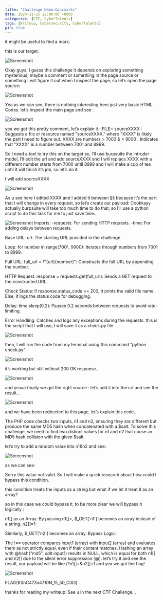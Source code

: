 ```yaml
---
title: "Challenge Name:Concmarks"
date: 2024-11-25 12:00:00 +0000
categories: [CTF, CyberTalents]
tags: [Writeup, Cybersecurity, CyberTalents]
pin: true
---
```

it might be useful to find a mark.

this is our target:

![Screenshot](/assets/img/concmarks/image.png)

Okay guys, I guess this challenge It depends on exploring something mysterious, maybe a comment or something in the page source or something I will figure it out when I inspect the page, so let’s open the page source:

![Screenshot](/assets/img/concmarks/image1.png)

Yea as we can see, there is nothing interesting here just very basic HTML Codes.
let’s inspect the main page and see :

![Screenshot](/assets/img/concmarks/image3.png)

yea we got this pretty comment, let’s explain it :
FILE= sourceXXXX : Suggests a file or resource named "sourceXXXX," where "XXXX" is likely the part I need to figure out.
XXXX are numbers > 7000 & < 9000 : Indicates that "XXXX" is a number between 7001 and 8999.

So I need a tool to try this on the target so, I’ll use burpsuite the intruder model, I’ll edit the url and add sourceXXXX and I will replace XXXX with a different number starts from 7000 until 8999 and I will make a cup of tea until it will finish it’s job, so let’s do it:

I will add sourceXXXX

![Screenshot](/assets/img/concmarks/4.png)

As u see here I edited XXXX and I added it between §§ because it’s the part that I will change in every request, so let’s create our payload:
Oookkayy actually burpsuite will take too much time to do that, so I’ll use a python script to do this task for me to just save time..

![Screenshot](/assets/img/concmarks/11.png)
    Imports:
-requests: For sending HTTP requests.
-time: For adding delays between requests.

Base URL:
url: The starting URL provided in the challenge.

Loop:
for number in range(7001, 9000): Iterates through numbers from 7001 to 8999.

Full URL:
full_url = f"{url}{number}": Constructs the full URL by appending the number.

HTTP Request:
response = requests.get(full_url): Sends a GET request to the constructed URL.

Check Status:
If response.status_code == 200, it prints the valid file name.
Else, it logs the status code for debugging.

Delay:
time.sleep(0.2): Pauses 0.2 seconds between requests to avoid rate-limiting.

Error Handling:
Catches and logs any exceptions during the requests.
this is the script that I will use, I will save it as a check.py file

![Screenshot](/assets/img/concmarks/5.png)

then, I will run the code from my terminal using this command
"python check.py"

![Screenshot](/assets/img/concmarks/6.png)

it’s working but still without 200 OK response..

![Screenshot](/assets/img/concmarks/7.png)

and yeaaa finally we got the right source :
let’s add it into the url and see the result…

![Screenshot](/assets/img/concmarks/8.png)

and we have been redirected to this page, let’s explain this code..

The PHP code checks two inputs, n1 and n2, ensuring they are different but produce the same MD5 hash when concatenated with a $salt. To solve this challenge, we need to find two distinct values for n1 and n2 that cause an MD5 hash collision with the given $salt.

let’s try to add a random value into n1&n2 and see:

![Screenshot](/assets/img/concmarks/9.png)

as we can see:

Sorry this value not valid.
So I will make a quick research about how could I bypass this condition.

this condition treats the inputs as a string but what if we let it treat it as an array?

so in this case we could bypass it, to be more clear we will bypass it logically :

n1[] as an Array:
By passing n1[]=, $_GET['n1'] becomes an array instead of a string.
n2[]=1:

Similarly, $_GET['n2'] becomes an array.
Bypass Logic:

The !== operator compares input1 (array) with input2 (array) and evaluates them as not strictly equal, even if their content matches.
Hashing an array with @hash("md5", $salt.$input1) results in NULL, which is equal for both n1[] and n2[] due to the silent error suppression (@).
let’s try it and see the result, our payload will be like
/?n1[]=&n2[]=1
and yea we got the flag!

![Screenshot](/assets/img/concmarks/10.png)

FLAG{K0nC473n4710N_!5_50_C00l}

thanks for reading my writeup!
See u in the next CTF Challenge…